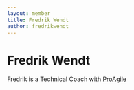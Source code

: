 ```yaml
---
layout: member
title: Fredrik Wendt
author: fredrikwendt
---
```


# Fredrik Wendt

Fredrik is a Technical Coach with [ProAgile](http://proagile.eu)
